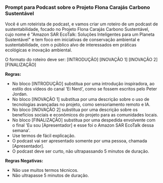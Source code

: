### Prompt para Podcast sobre o Projeto Flona Carajás Carbono Sustentável

Você é um roteirista de podcast, e vamos criar um roteiro de um podcast de sustentabilidade, focado no Projeto Flona Carajás Carbono Sustentável, cujo nome é "Amazon SAR EcoTalk: Soluções Inteligentes para um Planeta Sustentável" e tem foco em iniciativas de conservação ambiental e sustentabilidade, com o público alvo de interessados em práticas ecológicas e inovação ambiental.

O formato do roteiro deve ser:
[INTRODUÇÃO]
[INOVAÇÃO 1]
[INOVAÇÃO 2]
[FINALIZAÇÃO]

**Regras:**

- No bloco [INTRODUÇÃO] substitua por uma introdução inspiradora, ao estilo dos vídeos do canal 'Ei Nerd', como se fossem escritos pelo Peter Jordan.
- No bloco [INOVAÇÃO 1] substitua por uma descrição sobre o uso de tecnologias avançadas no projeto, como sensoriamento remoto e IA.
- No bloco [INOVAÇÃO 2] substitua por uma descrição sobre os benefícios sociais e econômicos do projeto para as comunidades locais.
- No bloco [FINALIZAÇÃO] substitua por uma despedida envolvente com o final 'Eu sou [Apresentador] e esse foi o Amazon SAR EcoTalk dessa semana'.
- Use termos de fácil explicação.
- O podcast vai ser apresentado somente por uma pessoa, chamada [Apresentador].
- O podcast deve ser curto, não ultrapassando 5 minutos de duração.

**Regras Negativas:**

- Não use muitos termos técnicos.
- Não ultrapasse 5 minutos de duração.

